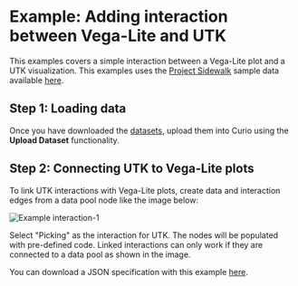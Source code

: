 # Example: Adding interaction between Vega-Lite and UTK

This examples covers a simple interaction between a Vega-Lite plot and a UTK visualization. This examples uses the [Project Sidewalk](https://projectsidewalk.org) sample data available [here](data/interaction.zip).

## Step 1: Loading data

Once you have downloaded the [datasets](data/interaction.zip), upload  them into Curio using the **Upload Dataset** functionality.

## Step 2: Connecting UTK to Vega-Lite plots

To link UTK interactions with Vega-Lite plots, create data and interaction edges from a data pool node like the image below:


![Example interaction-1](images/interaction-1.png)

Select "Picking" as the interaction for UTK. The nodes will be populated with pre-defined code. Linked interactions can only work if they are connected to a data pool as shown in the image.

You can download a JSON specification with this example [here](data/interaction.json).

